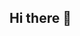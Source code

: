## Hi there 👋

<!--
<a href="https://github.com/neuralnexus/neuralnexus">
  <picture>
    <source media="(prefers-color-scheme: dark)" srcset="https://raw.githubusercontent.com/neuralnexus/neuralnexus/main/profile_render_dark.svg">
  </picture>
</a>

-->
